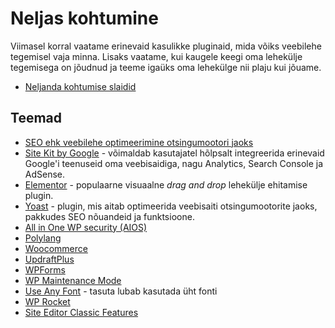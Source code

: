 # Neljas kohtumine

Viimasel korral vaatame erinevaid kasulikke pluginaid, mida võiks veebilehe tegemisel vaja minna. Lisaks vaatame, kui kaugele keegi oma lehekülje tegemisega on jõudnud ja teeme igaüks oma lehekülge nii plaju kui jõuame.

- [Neljanda kohtumise slaidid](./slaidid.pdf)

## Teemad
- [SEO ehk veebilehe optimeerimine otsingumootori jaoks](../../concepts/SEO/about.md)
- [Site Kit by Google](https://sitekit.withgoogle.com/) - võimaldab kasutajatel hõlpsalt integreerida erinevaid Google'i teenuseid oma veebisaidiga, nagu Analytics, Search Console ja AdSense.
- [Elementor](https://elementor.com/) - populaarne visuaalne *drag and drop* lehekülje ehitamise plugin.
- [Yoast](.https://yoast.com/wordpress/plugins/seo/) - plugin, mis aitab optimeerida veebisaiti otsingumootorite jaoks, pakkudes SEO nõuandeid ja funktsioone.
- [All in One WP security (AIOS)](https://wordpress.org/plugins/all-in-one-wp-security-and-firewall/)
- [Polylang](https://polylang.pro/)
- [Woocommerce](https://woocommerce.com/)
- [UpdraftPlus](https://updraftplus.com/)
- [WPForms](https://wpforms.com/)
- [WP Maintenance Mode](https://wordpress.org/plugins/wp-maintenance/)
- [Use Any Font](https://wordpress.org/plugins/fonto/) - tasuta lubab kasutada üht fonti
- [WP Rocket](https://wp-rocket.me/)
- [Site Editor Classic Features](https://wordpress.org/plugins/fse-classic/)
  
